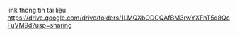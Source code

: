 link thông tin tài liệu https://drive.google.com/drive/folders/1LMQXbODGQAfBM3rwYXFhT5c8QcFuVM9d?usp=sharing

